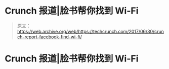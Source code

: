 # Crunch 报道|脸书帮你找到 Wi-Fi 

> 原文：<https://web.archive.org/web/https://techcrunch.com/2017/06/30/crunch-report-facebook-find-wi-fi/>

# Crunch 报道|脸书帮你找到 Wi-Fi